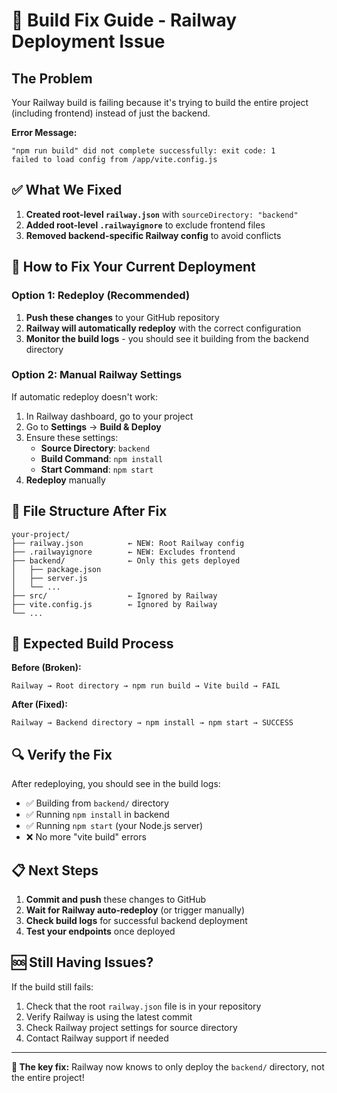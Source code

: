 # 🚨 Build Fix Guide - Railway Deployment Issue

## The Problem
Your Railway build is failing because it's trying to build the entire project (including frontend) instead of just the backend.

**Error Message:**
```
"npm run build" did not complete successfully: exit code: 1
failed to load config from /app/vite.config.js
```

## ✅ What We Fixed

1. **Created root-level `railway.json`** with `sourceDirectory: "backend"`
2. **Added root-level `.railwayignore`** to exclude frontend files
3. **Removed backend-specific Railway config** to avoid conflicts

## 🔧 How to Fix Your Current Deployment

### Option 1: Redeploy (Recommended)
1. **Push these changes** to your GitHub repository
2. **Railway will automatically redeploy** with the correct configuration
3. **Monitor the build logs** - you should see it building from the backend directory

### Option 2: Manual Railway Settings
If automatic redeploy doesn't work:

1. In Railway dashboard, go to your project
2. Go to **Settings** → **Build & Deploy**
3. Ensure these settings:
   - **Source Directory**: `backend`
   - **Build Command**: `npm install`
   - **Start Command**: `npm start`
4. **Redeploy** manually

## 📁 File Structure After Fix

```
your-project/
├── railway.json          ← NEW: Root Railway config
├── .railwayignore        ← NEW: Excludes frontend
├── backend/              ← Only this gets deployed
│   ├── package.json
│   ├── server.js
│   └── ...
├── src/                  ← Ignored by Railway
├── vite.config.js        ← Ignored by Railway
└── ...
```

## 🚀 Expected Build Process

**Before (Broken):**
```
Railway → Root directory → npm run build → Vite build → FAIL
```

**After (Fixed):**
```
Railway → Backend directory → npm install → npm start → SUCCESS
```

## 🔍 Verify the Fix

After redeploying, you should see in the build logs:
- ✅ Building from `backend/` directory
- ✅ Running `npm install` in backend
- ✅ Running `npm start` (your Node.js server)
- ❌ No more "vite build" errors

## 📋 Next Steps

1. **Commit and push** these changes to GitHub
2. **Wait for Railway auto-redeploy** (or trigger manually)
3. **Check build logs** for successful backend deployment
4. **Test your endpoints** once deployed

## 🆘 Still Having Issues?

If the build still fails:
1. Check that the root `railway.json` file is in your repository
2. Verify Railway is using the latest commit
3. Check Railway project settings for source directory
4. Contact Railway support if needed

---

**🎯 The key fix:** Railway now knows to only deploy the `backend/` directory, not the entire project!
